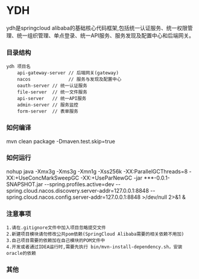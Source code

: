 # YDH
ydh是springcloud alibaba的基础核心代码框架,包括统一认证服务、统一权限管理、统一组织管理、单点登录、统一API服务、服务发现及配置中心和后端网关。

### 目录结构
```
ydh 项目名
    api-gateway-server // 后端网关(gateway)
    nacos              // 服务与发现及配置中心
    oauth-server // 统一认证服务
    file-server  // 统一文件服务
    api-server   // 统一API服务
    admin-server // 服务监控
    form-server  // 表单服务
```
### 如何编译
mvn clean package -Dmaven.test.skip=true

### 如何运行
nohup java  -Xmx3g -Xms3g -Xmn1g -Xss256k -XX:ParallelGCThreads=8 -XX:+UseConcMarkSweepGC -XX:+UseParNewGC  -jar ***-0.0.1-SNAPSHOT.jar --spring.profiles.active=dev --spring.cloud.nacos.discovery.server-addr=127.0.0.1:8848 --spring.cloud.nacos.config.server-addr=127.0.0.1:8848 >/dev/null 2>&1 &

### 注意事项
    1.请在.gitignore文件中加入项目忽略提交文件
    2.新建项目模块请勿修改公共pom依赖(SpringCloud Alibaba需要的相关依赖不用加)
    3.自己项目需要的依赖加在自己模块的POM文件中
    4.开发或者通过IDEA运行时,需要先执行 bin/mvn-install-dependency.sh，安装oracle的依赖

### 其他

